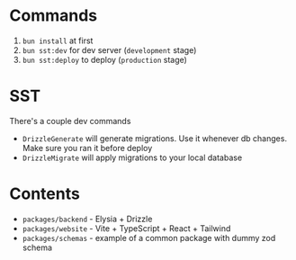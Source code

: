 # Commands

1. `bun install` at first
2. `bun sst:dev` for dev server (`development` stage)
3. `bun sst:deploy` to deploy (`production` stage)

# SST

There's a couple dev commands

- `DrizzleGenerate` will generate migrations. Use it whenever db changes. Make sure you ran it before deploy
- `DrizzleMigrate` will apply migrations to your local database

# Contents

- `packages/backend` - Elysia + Drizzle
- `packages/website` - Vite + TypeScript + React + Tailwind
- `packages/schemas` - example of a common package with dummy zod schema
